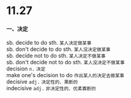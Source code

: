# 11.27

#### 一、决定

sb. decide to do sth. `某人决定做某事`  
sb. don't decide to do sth. `某人没决定做某事`  
sb. decide not to do sth. `某人决定不做某事`  
sb. don't decide not to do sth. `某人没决定不做某事`  
decision `n.` `决定`  
make one's decision to do `作出某人的决定去做某事`  
decisive `adj.` `决定性的、果断的`  
indecisive `adj.` `非决定性的、优柔寡断的`    